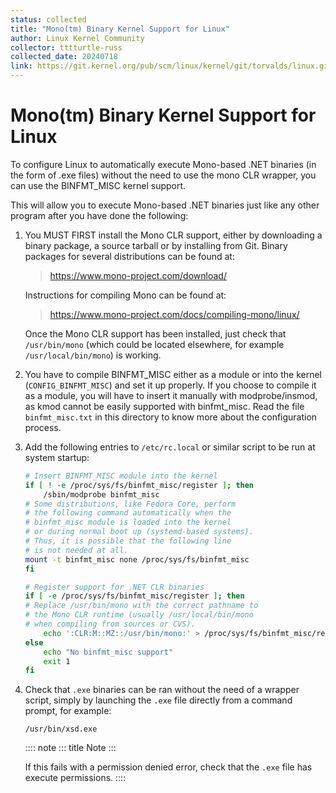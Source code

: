 ```yaml
---
status: collected
title: "Mono(tm) Binary Kernel Support for Linux"
author: Linux Kernel Community
collector: tttturtle-russ
collected_date: 20240718
link: https://git.kernel.org/pub/scm/linux/kernel/git/torvalds/linux.git/tree/Documentation/admin-guide/mono.rst
---
```


# Mono(tm) Binary Kernel Support for Linux

To configure Linux to automatically execute Mono-based .NET binaries (in
the form of .exe files) without the need to use the mono CLR wrapper,
you can use the BINFMT_MISC kernel support.

This will allow you to execute Mono-based .NET binaries just like any
other program after you have done the following:

1)  You MUST FIRST install the Mono CLR support, either by downloading a
    binary package, a source tarball or by installing from Git. Binary
    packages for several distributions can be found at:

    > <https://www.mono-project.com/download/>

    Instructions for compiling Mono can be found at:

    > <https://www.mono-project.com/docs/compiling-mono/linux/>

    Once the Mono CLR support has been installed, just check that
    `/usr/bin/mono` (which could be located elsewhere, for example
    `/usr/local/bin/mono`) is working.

2)  You have to compile BINFMT_MISC either as a module or into the
    kernel (`CONFIG_BINFMT_MISC`) and set it up properly. If you choose
    to compile it as a module, you will have to insert it manually with
    modprobe/insmod, as kmod cannot be easily supported with
    binfmt_misc. Read the file `binfmt_misc.txt` in this directory to
    know more about the configuration process.

3)  Add the following entries to `/etc/rc.local` or similar script to be
    run at system startup:

    ``` sh
    # Insert BINFMT_MISC module into the kernel
    if [ ! -e /proc/sys/fs/binfmt_misc/register ]; then
        /sbin/modprobe binfmt_misc
    # Some distributions, like Fedora Core, perform
    # the following command automatically when the
    # binfmt_misc module is loaded into the kernel
    # or during normal boot up (systemd-based systems).
    # Thus, it is possible that the following line
    # is not needed at all.
    mount -t binfmt_misc none /proc/sys/fs/binfmt_misc
    fi

    # Register support for .NET CLR binaries
    if [ -e /proc/sys/fs/binfmt_misc/register ]; then
    # Replace /usr/bin/mono with the correct pathname to
    # the Mono CLR runtime (usually /usr/local/bin/mono
    # when compiling from sources or CVS).
        echo ':CLR:M::MZ::/usr/bin/mono:' > /proc/sys/fs/binfmt_misc/register
    else
        echo "No binfmt_misc support"
        exit 1
    fi
    ```

4)  Check that `.exe` binaries can be ran without the need of a wrapper
    script, simply by launching the `.exe` file directly from a command
    prompt, for example:

        /usr/bin/xsd.exe

    :::: note
    ::: title
    Note
    :::

    If this fails with a permission denied error, check that the `.exe`
    file has execute permissions.
    ::::
